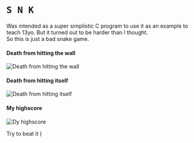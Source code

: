 # `S N K`

Was intended as a super simplistic C program to use it as an example to teach 13yo. 
But it turned out to be harder than I thought.  
So this is just a bad snake game.

#### Death from hitting the wall

![Death from hitting the wall](https://user-images.githubusercontent.com/22116479/27204970-d4160da0-5236-11e7-8e68-1ee06f7bcd63.png "Death from hitting the wall")

#### Death from hitting itself

![Death from hitting itself](https://user-images.githubusercontent.com/22116479/27205151-c9a47be4-5237-11e7-9a53-c9e9557b555b.png "Death from hitting itself")

#### My highscore

 ![Dy highscore](https://user-images.githubusercontent.com/22116479/27205286-92ee1302-5238-11e7-9bfc-3c6f4e9b2e89.png "My highscore (snake in grass)")

Try to beat it )
